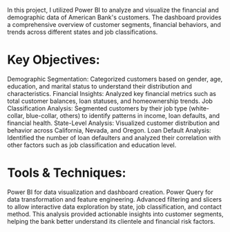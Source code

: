 In this project, I utilized Power BI to analyze and visualize the financial and demographic data of American Bank's customers. The dashboard provides a comprehensive overview of customer segments, financial behaviors, and trends across different states and job classifications.

# Key Objectives:

Demographic Segmentation: Categorized customers based on gender, age, education, and marital status to understand their distribution and characteristics.
Financial Insights: Analyzed key financial metrics such as total customer balances, loan statuses, and homeownership trends.
Job Classification Analysis: Segmented customers by their job type (white-collar, blue-collar, others) to identify patterns in income, loan defaults, and financial health.
State-Level Analysis: Visualized customer distribution and behavior across California, Nevada, and Oregon.
Loan Default Analysis: Identified the number of loan defaulters and analyzed their correlation with other factors such as job classification and education level.

# Tools & Techniques:
Power BI for data visualization and dashboard creation.
Power Query for data transformation and feature engineering.
Advanced filtering and slicers to allow interactive data exploration by state, job classification, and contact method.
This analysis provided actionable insights into customer segments, helping the bank better understand its clientele and financial risk factors.








